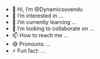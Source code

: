 - 👋 Hi, I’m @Dynamicsuvendu
- 👀 I’m interested in ...
- 🌱 I’m currently learning ...
- 💞️ I’m looking to collaborate on ...
- 📫 How to reach me ...
- 😄 Pronouns: ...
- ⚡ Fun fact: ...

<!---
Dynamicsuvendu/Dynamicsuvendu is a ✨ special ✨ repository because its `README.md` (this file) appears on your GitHub profile.
You can click the Preview link to take a look at your changes.
--->
